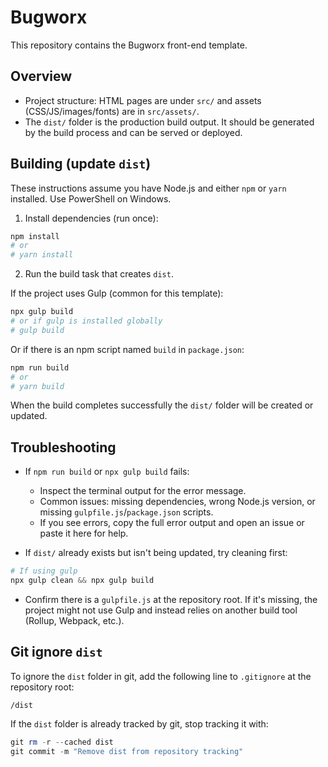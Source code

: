 # Bugworx

This repository contains the Bugworx front-end template.

## Overview

- Project structure: HTML pages are under `src/` and assets (CSS/JS/images/fonts) are in `src/assets/`.
- The `dist/` folder is the production build output. It should be generated by the build process and can be served or deployed.

## Building (update `dist`)

These instructions assume you have Node.js and either `npm` or `yarn` installed. Use PowerShell on Windows.

1. Install dependencies (run once):

```powershell
npm install
# or
# yarn install
```

2. Run the build task that creates `dist`.

If the project uses Gulp (common for this template):

```powershell
npx gulp build
# or if gulp is installed globally
# gulp build
```

Or if there is an npm script named `build` in `package.json`:

```powershell
npm run build
# or
# yarn build
```

When the build completes successfully the `dist/` folder will be created or updated.

## Troubleshooting

- If `npm run build` or `npx gulp build` fails:
  - Inspect the terminal output for the error message.
  - Common issues: missing dependencies, wrong Node.js version, or missing `gulpfile.js`/`package.json` scripts.
  - If you see errors, copy the full error output and open an issue or paste it here for help.

- If `dist/` already exists but isn't being updated, try cleaning first:

```powershell
# If using gulp
npx gulp clean && npx gulp build
```

- Confirm there is a `gulpfile.js` at the repository root. If it's missing, the project might not use Gulp and instead relies on another build tool (Rollup, Webpack, etc.).

## Git ignore `dist`

To ignore the `dist` folder in git, add the following line to `.gitignore` at the repository root:

```
/dist
```

If the `dist` folder is already tracked by git, stop tracking it with:

```powershell
git rm -r --cached dist
git commit -m "Remove dist from repository tracking"
```